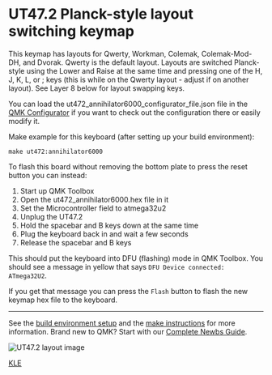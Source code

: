 # UT47.2 Planck-style layout switching keymap

This keymap has layouts for Qwerty, Workman, Colemak, Colemak-Mod-DH, and Dvorak. Qwerty is the default layout. Layouts are switched Planck-style using the Lower and Raise at the same time and pressing one of the H, J, K, L, or ; keys (this is while on the Qwerty layout - adjust if on another layout). See Layer 8 below for layout swapping keys.

You can load the ut472_annihilator6000_configurator_file.json file in the [QMK Configurator](https://config.qmk.fm/#/ut472/LAYOUT) if you want to check out the configuration there or easily modify it.

Make example for this keyboard (after setting up your build environment):

    make ut472:annihilator6000

To flash this board without removing the bottom plate to press the reset button you can instead:
1. Start up QMK Toolbox
2. Open the ut472_annihilator6000.hex file in it
3. Set the Microcontroller field to atmega32u2
4. Unplug the UT47.2
5. Hold the spacebar and B keys down at the same time
6. Plug the keyboard back in and wait a few seconds
7. Release the spacebar and B keys

This should put the keyboard into DFU (flashing) mode in QMK Toolbox. You should see a message in yellow that says `DFU Device connected: ATmega32U2`.

If you get that message you can press the `Flash` button to flash the new keymap hex file to the keyboard.

---

See the [build environment setup](https://docs.qmk.fm/#/getting_started_build_tools) and the [make instructions](https://docs.qmk.fm/#/getting_started_make_guide) for more information. Brand new to QMK? Start with our [Complete Newbs Guide](https://docs.qmk.fm/#/newbs).

![UT47.2 layout image](https://i.imgur.com/lICX4uz.png)

[KLE](http://www.keyboard-layout-editor.com/##@@_y:0%3B&=Esc&=Q&=W&=E&=R&=T&=Y&=U&=I&=O&=P&_w:1.5%3B&=Back%20Space&_x:0.25&a:4&f:4&w:4&h:4&d:true%3B&=%3Cb%3EGNAP!%3C%2F%2Fb%3E%3Cp%3E%3Cp%3EMinimum%20stagger%3Cp%3E47%20key%20layout%3B&@_a:7&f:3&w:1.25%3B&=Tab&=A&=S&=D&=F&=G&=H&=J&=K&=L&=%2F%3B&_w:1.25%3B&=%27%3B&@_w:1.5%3B&=Shift&=Z&=X&=C&=V&=B&=N&=M&=,&=.&=%2F%2F&=Return%3B&@=Ctrl&=Alt&=Super&=Menu&_w:1.25%3B&=%2F&dArr%2F%3B&_w:2%3B&=&_w:1.25%3B&=%2F&uArr%2F%3B&=%2F&larr%2F%3B&=%2F&darr%2F%3B&=%2F&uarr%2F%3B&=%2F&rarr%2F%3B%3B&=undefined)
